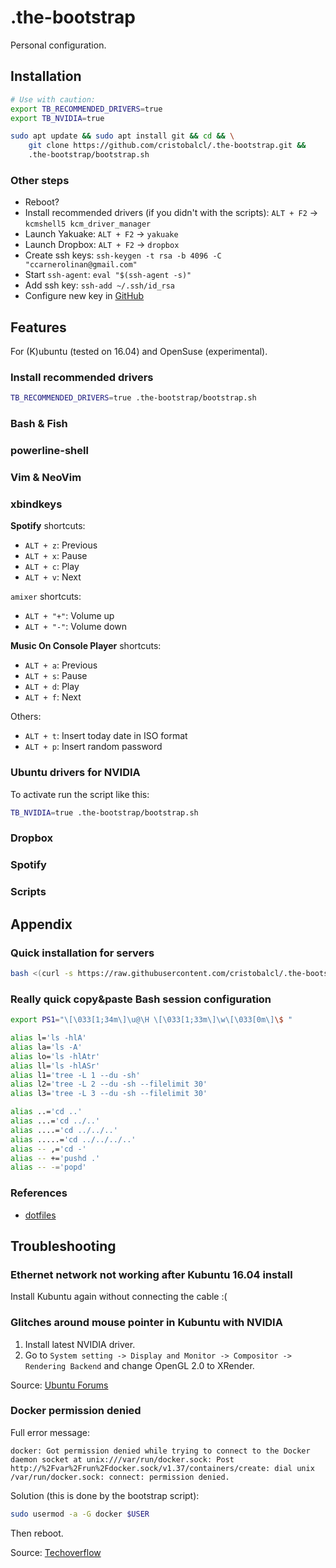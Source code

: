 .the-bootstrap
==============

Personal configuration.

Installation
------------

```bash
# Use with caution:
export TB_RECOMMENDED_DRIVERS=true
export TB_NVIDIA=true

sudo apt update && sudo apt install git && cd && \
    git clone https://github.com/cristobalcl/.the-bootstrap.git &&
    .the-bootstrap/bootstrap.sh
```

### Other steps

- Reboot?
- Install recommended drivers (if you didn't with the scripts): `ALT + F2` -> `kcmshell5 kcm_driver_manager`
- Launch Yakuake: `ALT + F2` -> `yakuake`
- Launch Dropbox: `ALT + F2` -> `dropbox`
- Create ssh keys: `ssh-keygen -t rsa -b 4096 -C "ccarnerolinan@gmail.com"`
- Start `ssh-agent`: `eval "$(ssh-agent -s)"`
- Add ssh key: `ssh-add ~/.ssh/id_rsa`
- Configure new key in [GitHub](https://github.com/settings/ssh/new)

Features
--------

For (K)ubuntu (tested on 16.04) and OpenSuse (experimental).

### Install recommended drivers

```bash
TB_RECOMMENDED_DRIVERS=true .the-bootstrap/bootstrap.sh
```

### Bash & Fish

### powerline-shell

### Vim & NeoVim

### xbindkeys

**Spotify** shortcuts:

- `ALT + z`: Previous
- `ALT + x`: Pause
- `ALT + c`: Play
- `ALT + v`: Next

`amixer` shortcuts:

- `ALT + "+"`: Volume up
- `ALT + "-"`: Volume down

**Music On Console Player** shortcuts:

- `ALT + a`: Previous
- `ALT + s`: Pause
- `ALT + d`: Play
- `ALT + f`: Next

Others:

- `ALT + t`: Insert today date in ISO format
- `ALT + p`: Insert random password

### Ubuntu drivers for NVIDIA

To activate run the script like this:

```bash
TB_NVIDIA=true .the-bootstrap/bootstrap.sh
```

### Dropbox

### Spotify

### Scripts

Appendix
--------

### Quick installation for servers

```bash
bash <(curl -s https://raw.githubusercontent.com/cristobalcl/.the-bootstrap/master/quick-install-server.sh)
```

### Really quick copy&paste Bash session configuration

```bash
export PS1="\[\033[1;34m\]\u@\H \[\033[1;33m\]\w\[\033[0m\]\$ "

alias l='ls -hlA'
alias la='ls -A'
alias lo='ls -hlAtr'
alias ll='ls -hlASr'
alias l1='tree -L 1 --du -sh'
alias l2='tree -L 2 --du -sh --filelimit 30'
alias l3='tree -L 3 --du -sh --filelimit 30'

alias ..='cd ..'
alias ...='cd ../..'
alias ....='cd ../../..'
alias .....='cd ../../../..'
alias -- ,='cd -'
alias -- +='pushd .'
alias -- -='popd'
```

### References

- [dotfiles](https://dotfiles.github.io/)

Troubleshooting
---------------

### Ethernet network not working after Kubuntu 16.04 install

Install Kubuntu again without connecting the cable :(

### Glitches around mouse pointer in Kubuntu with NVIDIA

1. Install latest NVIDIA driver.
2. Go to `System setting -> Display and Monitor -> Compositor -> Rendering Backend` and change OpenGL 2.0 to XRender.

Source: [Ubuntu Forums](https://ubuntuforums.org/showthread.php?t=2358926&s=a0573c29ff5f56dff90cf77418efa722&p=13679079#post13679079)

### Docker permission denied

Full error message:

```
docker: Got permission denied while trying to connect to the Docker daemon socket at unix:///var/run/docker.sock: Post http://%2Fvar%2Frun%2Fdocker.sock/v1.37/containers/create: dial unix /var/run/docker.sock: connect: permission denied.
```

Solution (this is done by the bootstrap script):

```bash
sudo usermod -a -G docker $USER
```

Then reboot.

Source: [Techoverflow](https://techoverflow.net/2017/03/01/solving-docker-permission-denied-while-trying-to-connect-to-the-docker-daemon-socket/)
